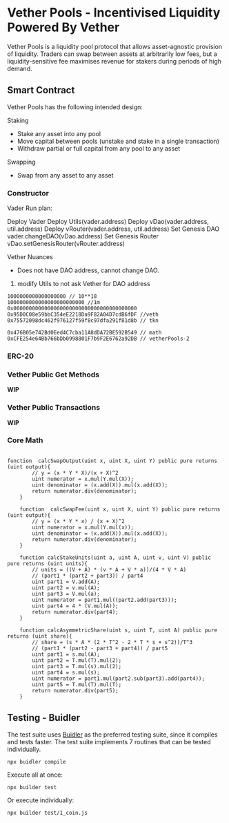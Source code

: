 # Vether Pools - Incentivised Liquidity Powered By Vether

Vether Pools is a liquidity pool protocol that allows asset-agnostic provision of liquidity. Traders can swap between assets at arbitrarily low fees, but a liquidity-sensitive fee maximises revenue for stakers during periods of high demand. 

## Smart Contract

Vether Pools has the following intended design:

Staking
* Stake any asset into any pool
* Move capital between pools (unstake and stake in a single transaction)
* Withdraw partial or full capital from any pool to any asset

Swapping
* Swap from any asset to any asset

### Constructor

Vader Run plan:

Deploy Vader
Deploy Utils(vader.address)
Deploy vDao(vader.address, util.address)
Deploy vRouter(vader.address, util.address)
Set Genesis DAO vader.changeDAO(vDao.address)
Set Genesis Router vDao.setGenesisRouter(vRouter.address)

Vether Nuances

* Does not have DAO address, cannot change DAO.

1) modify Utils to not ask Vether for DAO address


```
1000000000000000000 // 10**18
1000000000000000000000000 //1m
0x0000000000000000000000000000000000000000
0x95D0C08e59bbC354eE2218Da9F82A04D7cdB6fDF //veth
0x75572098dc462f976127f59f8c97dfa291f81d8b // tkn

0x476B05e742Bd0Eed4C7cba11A8dDA72BE592B549 // math
0xCFE254e64Bb766bDb0998801F7b9F2E6762a92DB // vetherPools-2
```

### ERC-20

### Vether Public Get Methods
**WIP**

### Vether Public Transactions
**WIP**

### Core Math

```solidity

function  calcSwapOutput(uint x, uint X, uint Y) public pure returns (uint output){
        // y = (x * Y * X)/(x + X)^2
        uint numerator = x.mul(Y.mul(X));
        uint denominator = (x.add(X)).mul(x.add(X));
        return numerator.div(denominator);
    }

    function  calcSwapFee(uint x, uint X, uint Y) public pure returns (uint output){
        // y = (x * Y * x) / (x + X)^2
        uint numerator = x.mul(Y.mul(x));
        uint denominator = (x.add(X)).mul(x.add(X));
        return numerator.div(denominator);
    }

    function calcStakeUnits(uint a, uint A, uint v, uint V) public pure returns (uint units){
        // units = ((V + A) * (v * A + V * a))/(4 * V * A)
        // (part1 * (part2 + part3)) / part4
        uint part1 = V.add(A);
        uint part2 = v.mul(A);
        uint part3 = V.mul(a);
        uint numerator = part1.mul((part2.add(part3)));
        uint part4 = 4 * (V.mul(A));
        return numerator.div(part4);
    }

    function calcAsymmetricShare(uint s, uint T, uint A) public pure returns (uint share){
        // share = (s * A * (2 * T^2 - 2 * T * s + s^2))/T^3
        // (part1 * (part2 - part3 + part4)) / part5
        uint part1 = s.mul(A);
        uint part2 = T.mul(T).mul(2);
        uint part3 = T.mul(s).mul(2);
        uint part4 = s.mul(s);
        uint numerator = part1.mul(part2.sub(part3).add(part4));
        uint part5 = T.mul(T).mul(T);
        return numerator.div(part5);
    }
```



## Testing - Buidler

The test suite uses [Buidler](https://buidler.dev/) as the preferred testing suite, since it compiles and tests faster. 
The test suite implements 7 routines that can be tested individually.

```
npx buidler compile
```

Execute all at once:
```
npx builder test
```

Or execute individually:
```
npx builder test/1_coin.js
```
